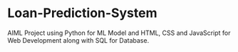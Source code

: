 # Loan-Prediction-System
AIML Project using Python for ML Model and HTML, CSS and JavaScript for Web Development along with SQL for Database.
